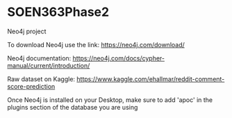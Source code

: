 # SOEN363Phase2
Neo4j project

To download Neo4j use the link: https://neo4j.com/download/

Neo4j documentation: https://neo4j.com/docs/cypher-manual/current/introduction/

Raw dataset on Kaggle: https://www.kaggle.com/ehallmar/reddit-comment-score-prediction

Once Neo4j is installed on your Desktop, make sure to add 'apoc' in the plugins section of the database you are using
